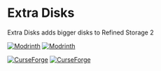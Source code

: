 # Extra Disks
Extra Disks adds bigger disks to Refined Storage 2

[![Modrinth](https://badges.moddingx.org/modrinth/versions/Tlo2tahX)](https://modrinth.com/mod/extra-disks)
[![Modrinth](https://badges.moddingx.org/modrinth/downloads/Tlo2tahX)](https://modrinth.com/mod/extra-disks)

[![CurseForge](https://badges.moddingx.org/curseforge/versions/351491)](https://www.curseforge.com/minecraft/mc-mods/extra-disks)
[![CurseForge](https://badges.moddingx.org/curseforge/downloads/351491)](https://www.curseforge.com/minecraft/mc-mods/extra-disks)
